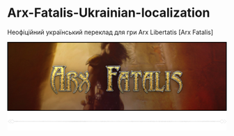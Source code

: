 # Arx-Fatalis-Ukrainian-localization
Неофіційний український переклад для гри Arx Libertatis [Arx Fatalis]

![Alt text](Assets/dev_assets/Arx%20Fatalis.png)
![Alt text](Assets/dev_assets/2933027852_preview_2931673528_preview_2929969900_preview_rule111-a.png)